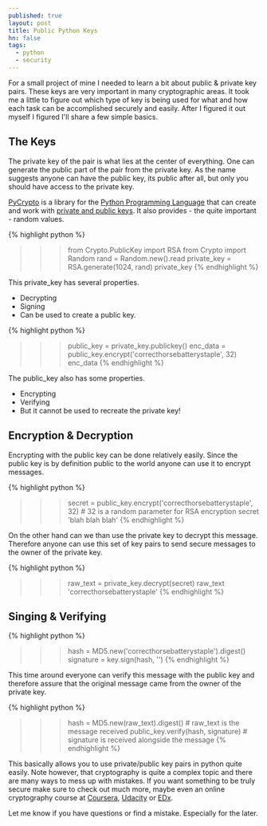 ```yaml
---
published: true
layout: post
title: Public Python Keys
hn: false
tags: 
  - python
  - security
---
```


For a small project of mine I needed to learn a bit about public & private key pairs. These keys are very important in many cryptographic areas. It took me a little to figure out which type of key is being used for what and how each task can be accomplished securely and easily.
After I figured it out myself I figured I'll share a few simple basics.

## The Keys ##

The private key of the pair is what lies at the center of everything. One can generate the public part of the pair from the private key. As the name suggests anyone can have the public key, its public after all, but only you should have access to the private key.

[PyCrypto](https://www.dlitz.net/software/pycrypto/) is a library for the [Python Programming Language](http://python.org/) that can create and work with [private and public keys](https://en.wikipedia.org/wiki/Public-key_cryptography). It also provides - the quite important - random values.

{% highlight python %}
>>> from Crypto.PublicKey import RSA
>>> from Crypto import Random
>>> rand = Random.new().read
>>> private_key = RSA.generate(1024, rand)
>>> private_key
{% endhighlight %}

This private_key has several properties. 
- Decrypting
- Signing
- Can be used to create a public key.

{% highlight python %}
>>> public_key = private_key.publickey()
>>> enc_data = public_key.encrypt('correcthorsebatterystaple', 32)
>>> enc_data
{% endhighlight %}

The public_key also has some properties.
- Encrypting
- Verifying
- But it cannot be used to recreate the private key!

## Encryption & Decryption

Encrypting with the public key can be done relatively easily. Since the public key is by definition public to the world anyone can use it to encrypt messages.

{% highlight python %}
>>> secret = public_key.encrypt('correcthorsebatterystaple', 32) # 32 is a random parameter for RSA encryption
>>> secret
'blah blah blah'
{% endhighlight %}

On the other hand can we than use the private key to decrypt this message. Therefore anyone can use this set of key pairs to send secure messages to the owner of the private key.

{% highlight python %}
>>> raw_text = private_key.decrypt(secret)
>>> raw_text
'correcthorsebatterystaple'
{% endhighlight %}

## Singing & Verifying

{% highlight python %}
>>> hash = MD5.new('correcthorsebatterystaple').digest()
>>> signature = key.sign(hash, '')
{% endhighlight %}

This time around everyone can verify this message with the public key and therefore assure that the original message came from the owner of the private key.

{% highlight python %}
>>> hash = MD5.new(raw_text).digest() # raw_text is the message received
>>> public_key.verify(hash, signature) # signature is received alongside the message
{% endhighlight %}

This basically allows you to use private/public key pairs in python quite easily. Note however, that cryptography is quite a complex topic and there are many ways to mess up with mistakes. If you want something to be truly secure make sure to check out much more, maybe even an online cryptography course at [Coursera](http://coursera.org/), [Udacity](https://www.udacity.com/) or [EDx](http://edx.org/).

Let me know if you have questions or find a mistake. Especially for the later.